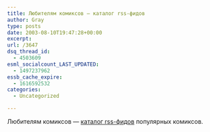 ```yaml
---
title: Любителям комиксов — каталог rss-фидов
author: Gray
type: posts
date: 2003-08-10T19:47:28+00:00
excerpt:
url: /3647
dsq_thread_id:
  - 4503609
esml_socialcount_LAST_UPDATED:
  - 1497237962
essb_cache_expire:
  - 1616592532
categories:
  - Uncategorized

---
```








Любителям комиксов &#8212; <a href="http://dwlt.net/tapestry/" target="_blank">каталог rss-фидов</a> популярных комиксов.
